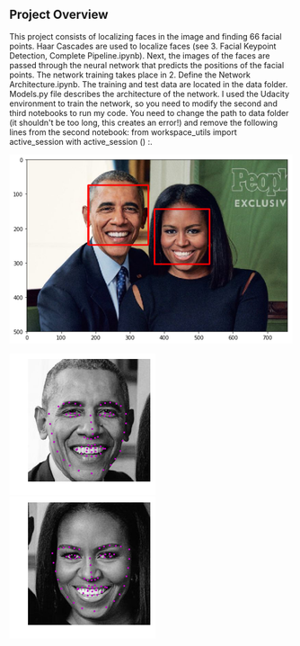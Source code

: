 ## Project Overview

This project consists of localizing faces in the image and finding 66 facial points. Haar Cascades are used to localize faces (see 3. Facial Keypoint Detection, Complete Pipeline.ipynb). Next, the images of the faces are passed through the neural network that predicts the positions of the facial points. The network training takes place in 2. Define the Network Architecture.ipynb. The training and test data are located in the data folder. Models.py file describes the architecture of the network. I used the Udacity environment to train the network, so you need to modify the second and third notebooks to run my code. You need to change the path to data folder (it shouldn't be too long, this creates an error!) and remove the following lines from the second notebook:
from workspace_utils import active_session
with active_session () :.

![detected_faces](https://github.com/GlebDubosarskii/Udacity-Computer-Vision-Nanodegree/blob/main/Project%201-%20facial%20keypoint%20detection/images/detected_faces.png)

![detected_points1](https://github.com/GlebDubosarskii/Udacity-Computer-Vision-Nanodegree/blob/main/Project%201-%20facial%20keypoint%20detection/images/detected_points1.png)
![detected_points2](https://github.com/GlebDubosarskii/Udacity-Computer-Vision-Nanodegree/blob/main/Project%201-%20facial%20keypoint%20detection/images/detected_points2.png)
